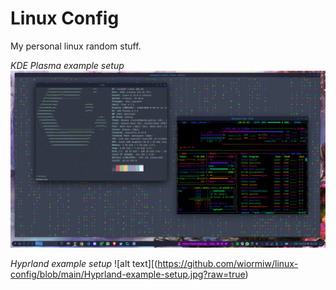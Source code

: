 # Linux Config

My personal linux random stuff.

*KDE Plasma example setup*
![alt text](https://github.com/wiormiw/linux-config/blob/main/Example_KDE_Setup.png?raw=true)

*Hyprland example setup*
![alt text][(https://github.com/wiormiw/linux-config/blob/main/Hyprland-example-setup.jpg?raw=true)
